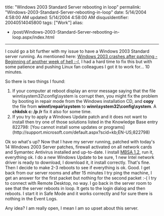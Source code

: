 title: "Windows 2003 Standard Server rebooting in loop"
permalink: "Windows-2003-Standard-Server-rebooting-in-loop"
date: 5/14/2004 4:58:00 AM
updated: 5/14/2004 4:58:00 AM
disqusIdentifier: 20040514045800
tags: ["Work"]
alias:
 - /post/Windows-2003-Standard-Server-rebooting-in-loop.aspx/index.html
---
I could go a bit further with my issue to have a Windows 2003 Standard server running. As mentioned here: [Windows 2003 crashes after patching - Beginning of another week of hell :-(](http://weblogs.asp.net/lkempe/archive/2004/05/11/129871.aspx), I had a hard time to fix this but with some patience and pushing Linux fan colleagues I got it to work for... 10 minutes.

So there is two things I found:
<!-- more -->

<ol>
<li>If your computer at reboot display an error message saying that the file winn\system32\config\system is corrupt then, you might fix the problem by booting in repair mode from the Windows installation CD, and <strong>copy</strong> the file from <strong>winnt\repair\system</strong> to <strong>winn\system32\config\system</strong>. A <strong>chkdsk c: /p /r</strong> fix it also for some time. 
<li>If you try to apply a Windows Update patch and it does not want to install then try one of those solutions listed in the Knowledge Base entry 822798: [You cannot install some updates or programs](http://support.microsoft.com/default.aspx?scid=kb;EN-US;822798)</li></li></ol>


Ok so what's up? Now that I have my server running, patched with today's 14 Windows 2003 Server patches, firewall activated on all network cards and Symantec Antivirus installed and up-to-date. I install [MBSA 1.2](http://www.microsoft.com/technet/security/tools/mbsahome.mspx), run it, everything ok. I do a new Windows Update to be sure, 1 new Intel network driver is ready to download, I download it, it install correctly. That's fine. Then I decide to make 2-3 reboots to see if everything is ok. Good. I get back from our server rooms and after 15 minutes I try ping the machine, I get an answer for the first packet but nothing for the second packet :-( I try to connect with Remote Desktop, no way. I go back in the server room to see that the server reboots in loop. It gets to the login dialog and then reboots. I start it in Safe Mode and it works correctly and for sure there is nothing in the Event Logs.

Any idea? I am really open, I mean I am so upset about this server.
